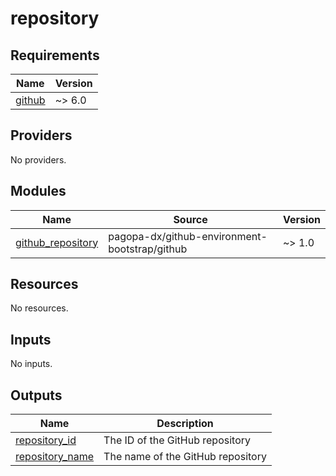 # repository

<!-- BEGIN_TF_DOCS -->
## Requirements

| Name | Version |
|------|---------|
| <a name="requirement_github"></a> [github](#requirement\_github) | ~> 6.0 |

## Providers

No providers.

## Modules

| Name | Source | Version |
|------|--------|---------|
| <a name="module_github_repository"></a> [github\_repository](#module\_github\_repository) | pagopa-dx/github-environment-bootstrap/github | ~> 1.0 |

## Resources

No resources.

## Inputs

No inputs.

## Outputs

| Name | Description |
|------|-------------|
| <a name="output_repository_id"></a> [repository\_id](#output\_repository\_id) | The ID of the GitHub repository |
| <a name="output_repository_name"></a> [repository\_name](#output\_repository\_name) | The name of the GitHub repository |
<!-- END_TF_DOCS -->

